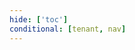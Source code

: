 ```yaml
---
hide: ['toc']
conditional: [tenant, nav]
---
```

<style>
.md-typeset h1, .md-content__button {
    display: none;
}
</style>
<swagger-ui src="https://raw.githubusercontent.com/nais/texas/refs/heads/master/doc/openapi-spec.json"/>
